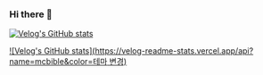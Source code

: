 ### Hi there 👋

[![Velog's GitHub stats](https://velog-readme-stats.vercel.app/api/badge?name=murphybread)](https://velog.io/@mcbible) 

[![Velog's GitHub stats](https://velog-readme-stats.vercel.app/api?name=mcbible&color=테마 변경)](https://velog.io/@mcbible)


